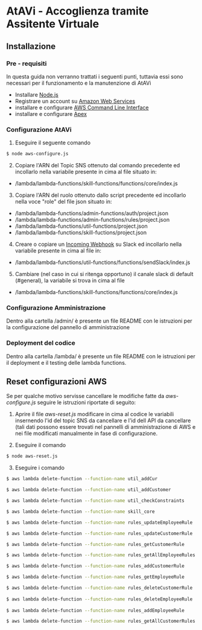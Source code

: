 # AtAVi - Accoglienza tramite Assitente Virtuale

## Installazione

### Pre - requisiti
In questa guida non verranno trattati i seguenti punti, tuttavia essi sono necessari per il funzionamento e la manutenzione di AtAVi
 * Installare [Node.js](https://nodejs.org/it/download/)
 * Registrare un account su [Amazon Web Services](https://aws.amazon.com/it/)
 * installare e configurare [AWS Command Line Interface](http://docs.aws.amazon.com/cli/latest/userguide/installing.html)
 * installare e configurare [Apex](https://apex.run)

### Configurazione AtAVi
1. Eseguire il seguente comando
```sh
$ node aws-configure.js
```

2. Copiare l'ARN del Topic SNS ottenuto dal comando precedente ed incollarlo nella variabile presente in cima al file situato in:
  * /lambda/lambda-functions/skill-functions/functions/core/index.js
  
3. Copiare l'ARN del ruolo ottenuto dallo script precedente ed incollarlo nella voce "role" del file json situato in:
  * /lambda/lambda-functions/admin-functions/auth/project.json
  * /lambda/lambda-functions/admin-functions/rules/project.json
  * /lambda/lambda-functions/util-functions/project.json
  * /lambda/lambda-functions/skill-fuctions/project.json

4. Creare o copiare un [Incoming Webhook](https://my.slack.com/services/new/incoming-webhook/) su Slack ed incollarlo nella variabile presente in cima al file in:
  * /lambda/lambda-functions/util-functions/functions/sendSlack/index.js
  
5. Cambiare (nel caso in cui si ritenga opportuno) il canale slack di default (#general), la variabile si trova in cima al file
  * /lambda/lambda-functions/skill-functions/functions/core/index.js
  
### Configurazione Amministrazione
Dentro alla cartella /admin/ è presente un file README con le istruzioni per la configurazione del pannello di amministrazione

### Deployment del codice
Dentro alla cartella /lambda/ è presente un file README con le istruzioni per il deployment e il testing delle lambda functions.

## Reset configurazioni AWS
Se per qualche motivo servisse cancellare le modifiche fatte da *aws-configure.js* seguire le istruzioni riportate di seguito:

1. Aprire il file *aws-reset.js* modificare in cima al codice le variabili insernendo l'id del topic SNS da cancellare e l'id dell API da cancellare (tali dati possono essere trovati nel pannelli di amministrazione di AWS e nei file modificati manualmente in fase di configurazione.

2. Eseguire il comando
```sh
$ node aws-reset.js
```
3. Eseguire i comando
```sh
$ aws lambda delete-function --function-name util_addCur

$ aws lambda delete-function --function-name util_addCustomer

$ aws lambda delete-function --function-name util_checkConstraints

$ aws lambda delete-function --function-name skill_core

$ aws lambda delete-function --function-name rules_updateEmployeeRule

$ aws lambda delete-function --function-name rules_updateCustomerRule

$ aws lambda delete-function --function-name rules_getCustomerRule

$ aws lambda delete-function --function-name rules_getAllEmployeeRules

$ aws lambda delete-function --function-name rules_addCustomerRule

$ aws lambda delete-function --function-name rules_getEmployeeRule

$ aws lambda delete-function --function-name rules_deleteCustomerRule
	  
$ aws lambda delete-function --function-name rules_deleteEmployeeRule
  
$ aws lambda delete-function --function-name rules_addEmployeeRule

$ aws lambda delete-function --function-name rules_getAllCustomerRules
```


